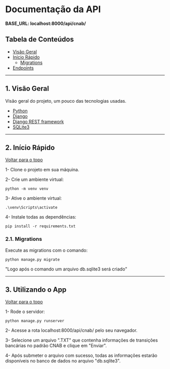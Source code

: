 # Documentação da API

**BASE_URL: localhost:8000/api/cnab/**

## Tabela de Conteúdos

- [Visão Geral](#1-visão-geral)
- [Início Rápido](#2-início-rápido)   
    - [Migrations](#21-migrations)
- [Endpoints](#3-endpoints)

---

## 1. Visão Geral

Visão geral do projeto, um pouco das tecnologias usadas.

- [Python](https://www.python.org/)
- [Django](https://www.djangoproject.com/)
- [Django REST framework](https://www.django-rest-framework.org/)
- [SQLite3](https://sqlite.org/)

---

## 2. Início Rápido
[ Voltar para o topo ](#tabela-de-conteúdos)

1- Clone o projeto em sua máquina.

2- Crie um ambiente virtual:

```shell
python -m venv venv
```

3- Ative o ambiente virtual:

```shell
.\venv\Scripts\activate
```

4- Instale todas as dependências:

```shell
pip install -r requirements.txt
```

### 2.1. Migrations

Execute as migrations com o comando:

```
python manage.py migrate
```
"Logo após o comando um arquivo db.sqlite3 será criado"

---

## 3. Utilizando o App

[ Voltar para o topo ](#tabela-de-conteúdos)

1- Rode o servidor:
```
python manage.py runserver
```

2- Acesse a rota localhost:8000/api/cnab/ pelo seu navegador.

3- Selecione um arquivo ".TXT" que contenha informações de transições bancárias no padrão CNAB e clique em "Enviar".

4- Após submeter o arquivo com sucesso, todas as informações estarão disponíveis no banco de dados no arquivo "db.sqlite3". 